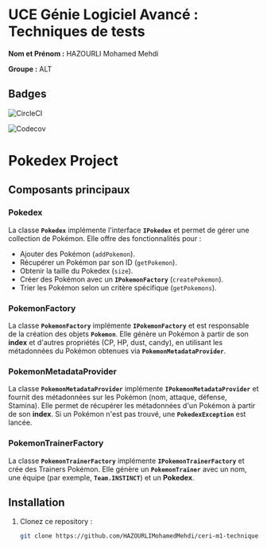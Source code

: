 # UCE Génie Logiciel Avancé : Techniques de tests

**Nom et Prénom :** HAZOURLI Mohamed Mehdi

**Groupe :** ALT

## Badges
![CircleCI](https://circleci.com/gh/HAZOURLIMohamedMehdi/ceri-m1-techniques-de-test/tree/master.svg?style=shield)

![Codecov](https://img.shields.io/codecov/c/github/HAZOURLIMohamedMehdi/ceri-m1-techniques-de-test.svg?style=shield) 


# Pokedex Project

## Composants principaux

### Pokedex

La classe **`Pokedex`** implémente l'interface **`IPokedex`** et permet de gérer une collection de Pokémon. Elle offre des fonctionnalités pour :
- Ajouter des Pokémon (`addPokemon`).
- Récupérer un Pokémon par son ID (`getPokemon`).
- Obtenir la taille du Pokedex (`size`).
- Créer des Pokémon avec un **`IPokemonFactory`** (`createPokemon`).
- Trier les Pokémon selon un critère spécifique (`getPokemons`).

### PokemonFactory

La classe **`PokemonFactory`** implémente **`IPokemonFactory`** et est responsable de la création des objets **`Pokemon`**. Elle génère un Pokémon à partir de son **index** et d'autres propriétés (CP, HP, dust, candy), en utilisant les métadonnées du Pokémon obtenues via **`PokemonMetadataProvider`**.

### PokemonMetadataProvider

La classe **`PokemonMetadataProvider`** implémente **`IPokemonMetadataProvider`** et fournit des métadonnées sur les Pokémon (nom, attaque, défense, Stamina). Elle permet de récupérer les métadonnées d'un Pokémon à partir de son **index**. Si un Pokémon n'est pas trouvé, une **`PokedexException`** est lancée.

### PokemonTrainerFactory

La classe **`PokemonTrainerFactory`** implémente **`IPokemonTrainerFactory`** et crée des Trainers Pokémon. Elle génère un **`PokemonTrainer`** avec un nom, une équipe (par exemple, **`Team.INSTINCT`**) et un **Pokedex**.

## Installation

1. Clonez ce repository :
   ```bash
   git clone https://github.com/HAZOURLIMohamedMehdi/ceri-m1-techniques-de-test.git

